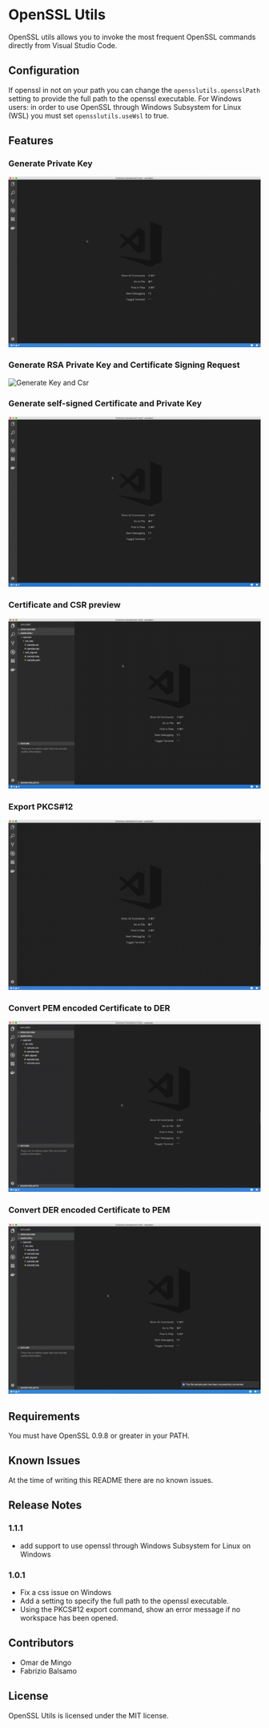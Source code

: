 # OpenSSL Utils

OpenSSL utils allows you to invoke the most frequent OpenSSL commands directly from Visual Studio Code.


## Configuration

If openssl in not on your path you can change the `opensslutils.opensslPath` setting to provide the full path to the openssl executable.
For Windows users: in order to use OpenSSL through Windows Subsystem for Linux (WSL) you must set `opensslutils.useWsl` to true.

## Features

### Generate Private Key


![Generate Key and Csr](https://github.com/ffaraone/vscode-opensslutils/raw/master/images/privkey.gif)


### Generate RSA Private Key and Certificate Signing Request 


![Generate Key and Csr](https://github.com/ffaraone/vscode-opensslutils/raw/master/images/keycsr.gif)

### Generate self-signed Certificate and Private Key


![Generate Self-signed](https://github.com/ffaraone/vscode-opensslutils/raw/master/images/selfsigned.gif)


### Certificate and CSR preview

![Preview](https://github.com/ffaraone/vscode-opensslutils/raw/master/images/preview.gif)

### Export PKCS#12


![P12](https://github.com/ffaraone/vscode-opensslutils/raw/master/images/p12.gif)


### Convert PEM encoded Certificate to DER
![PEM2DER](https://github.com/ffaraone/vscode-opensslutils/raw/master/images/pem2der.gif)

### Convert DER encoded Certificate to PEM
![DER2PEM](https://github.com/ffaraone/vscode-opensslutils/raw/master/images/der2pem.gif)


## Requirements

You must have OpenSSL 0.9.8 or greater in your PATH.


## Known Issues

At the time of writing this README there are no known issues.

## Release Notes

### 1.1.1

* add support to use openssl through Windows Subsystem for Linux on Windows


### 1.0.1

* Fix a css issue on Windows
* Add a setting to specify the full path to the openssl executable.
* Using the PKCS#12 export command, show an error message if no workspace has been opened.


## Contributors

* Omar de Mingo
* Fabrizio Balsamo

## License

OpenSSL Utils is licensed under the MIT license.
